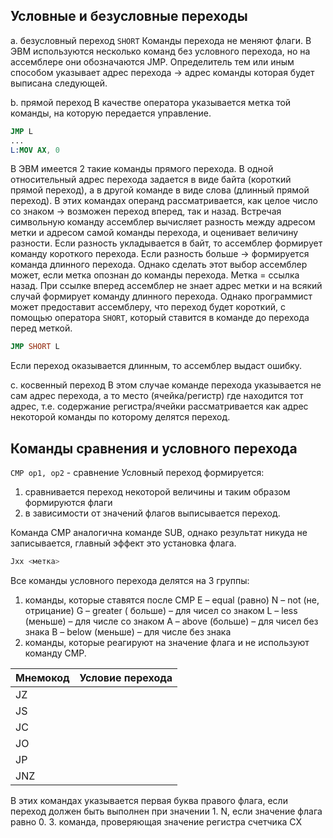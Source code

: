 ## Условные и безусловные переходы

a. безусловный переход `SHORT`
Команды перехода не меняют флаги. В ЭВМ используются несколько команд без условного перехода, но на ассемблере они обозначаются JMP.
Определитель тем или иным способом указывает адрес перехода $\to$ адрес команды которая будет выписана следующей.

b. прямой переход
В качестве оператора указывается метка той команды, на которую передается управление.

```nasm
JMP L
...
L:MOV AX, 0
```

В ЭВМ имеется 2 такие команды прямого перехода. В одной относительный адрес перехода задается в виде байта (короткий прямой переход), а в другой команде в виде слова (длинный прямой переход). 
В этих командах операнд рассматривается, как целое число со знаком $\to$ возможен переход вперед, так и назад. Встречая символьную команду ассемблер вычисляет разность между адресом метки и адресом самой команды перехода, и оценивает величину разности. Если разность укладывается в байт, то ассемблер формирует команду короткого перехода. Если разность больше $\to$ формируется команда длинного перехода. Однако сделать этот выбор ассемблер может, если метка опознан до команды перехода. Метка = ссылка назад.
При ссылке вперед ассемблер не знает адрес метки и на всякий случай формирует команду длинного перехода. Однако программист может предоставит ассемблеру, что переход будет короткий, с помощью оператора `SHORT`, который ставится в команде до перехода перед меткой.

```nasm
JMP SHORT L
```

Если переход оказывается длинным, то ассемблер выдаст ошибку.

c. косвенный переход
В этом случае команде перехода указывается не сам адрес перехода, а то место (ячейка/регистр) где находится тот адрес, т.е. содержание регистра/ячейки рассматривается как адрес некоторой команды по которому делятся переход.

## Команды сравнения и условного перехода 
`CMP op1, op2` - сравнение
Условный переход формируется:
1. сравнивается переход некоторой величины и таким образом формируются флаги
2. в зависимости от значений флагов выписывается переход.

Команда CMP аналогична команде SUB, однако результат никуда не записывается, главный эффект это установка флага.

```nasm
Jxx <метка>
```

Все команды условного перехода делятся на 3 группы:
1. команды, которые ставятся после CMP
   E – equal (равно)
   N – not (не, отрицание)
   G – greater ( больше) – для чисел со знаком
   L – less (меньше) – для числе со знаком
   A – above (больше) – для чисел без знака
   B – below (меньше) – для числе без знака
2. команды, которые реагируют на значение флага и не используют команду CMP.

| Мнемокод | Условие перехода |
| -------- | ---------------- |
| JZ       |                  |
| JS       |                  |
| JC       |                  |
| JO       |                  |
| JP       |                  |
| JNZ         |                  |
   В этих командах указывается первая буква правого флага, если переход должен быть выполнен при значении 1. N, если значение флага равно 0.
3. команда, проверяющая значение регистра счетчика CX